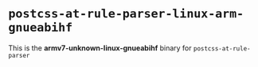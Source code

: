 # `postcss-at-rule-parser-linux-arm-gnueabihf`

This is the **armv7-unknown-linux-gnueabihf** binary for `postcss-at-rule-parser`
